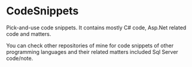 # CodeSnippets
Pick-and-use code snippets.
It contains mostly C# code, Asp.Net related code and matters.

You can check other repositories of mine for code snippets of other programming languages and their related matters included Sql Server code/note.
